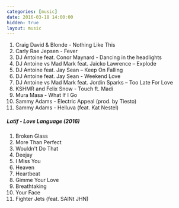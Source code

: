 ```yaml
---
categories: [music]
date: 2016-03-18 14:00:00
hidden: true
layout: music
---
```


1. Craig David & Blonde - Nothing Like This
2. Carly Rae Jepsen - Fever
3. DJ Antoine feat. Conor Maynard - Dancing in the headlights
4. DJ Antoine vs Mad Mark feat. Jaicko Lawrence – Explode
5. DJ Antoine feat. Jay Sean – Keep On Falling
6. DJ Antoine feat. Jay Sean - Weekend Love
7. DJ Antoine vs Mad Mark feat. Jordin Sparks – Too Late For Love
8. KSHMR and Felix Snow - Touch ft. Madi
9. Mura Masa - What If I Go
10. Sammy Adams - Electric Appeal (prod. by Tiesto)
11. Sammy Adams - Helluva (feat. Kat Nestel)

##### Latif - Love Language (2016)

1. Broken Glass
2. More Than Perfect
3. Wouldn't Do That
4. Deejay
5. I Miss You
6. Heaven
7. Heartbeat
8. Gimme Your Love
9. Breathtaking
10. Your Face
11. Fighter Jets (feat. SAINt JHN)